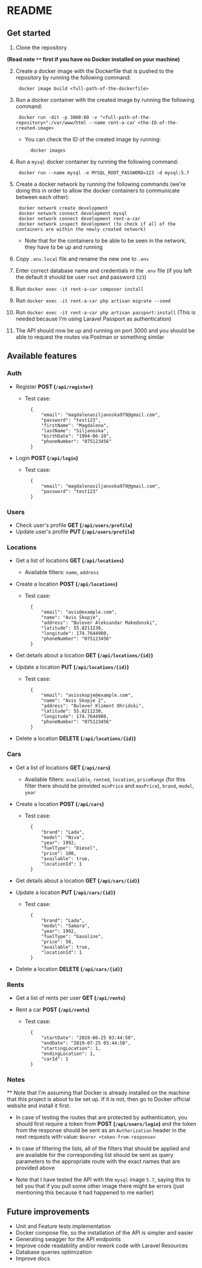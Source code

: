 # README

## Get started
1. Clone the repository

**(Read note `**` first if you have no Docker installed on your machine)**

2. Create a docker image with the Dockerfile that is pushed to the repository by running the following command:
    
        docker image build <full-path-of-the-dockerfile>
    
3. Run a docker container with the created image by running the following command:

        docker run -dit -p 3000:80 -v "<full-path-of-the-repository>":/var/www/html --name rent-a-car <the-ID-of-the-created-image>
    
    * You can check the ID of the created image by running:
    
            docker images
            
4. Run a `mysql` docker container by running the following command:
        
        docker run --name mysql -e MYSQL_ROOT_PASSWORD=123 -d mysql:5.7

5. Create a docker network by running the following commands 
(we're doing this in order to allow the docker containers to communicate between each other):
        
        docker network create development
        docker network connect development mysql
        docker network connect development rent-a-car
        docker network inspect development (to check if all of the containers are within the newly created network)

    * Note that for the containers to be able to be seen in the network, they have to be up and running

6. Copy `.env.local` file and rename the new one to `.env`
7. Enter correct database name and credentials in the `.env` file (if you left the default it should be user `root` and password `123`)
8. Run `docker exec -it rent-a-car composer install`
9. Run `docker exec -it rent-a-car php artisan migrate --seed`
10. Run `docker exec -it rent-a-car php artisan passport:install` (This is needed because I'm using Laravel Passport as authentication)
11. The API should now be up and running on port 3000 and you should be able to request the routes via Postman or something similar

## Available features

### Auth
* Register **POST (`/api/register`)**
    
    - Test case:
        
            {
            	"email": "magdalenasiljanoska979@gmail.com",
            	"password": "test123",
            	"firstName": "Magdalena",
            	"lastName": "Siljanoska",
            	"birthDate": "1994-06-10",
            	"phoneNumber": "075123456"
            }

* Login **POST (`/api/login`)**
    
    - Test case:
        
            {
            	"email": "magdalenasiljanoska979@gmail.com",
            	"password": "test123"
            }     
### Users                   
* Check user's profile **GET (`/api/users/profile`)**
* Update user's profile **PUT (`/api/users/profile`)**

### Locations
* Get a list of locations **GET (`/api/locations`)**
    
    * Available filters: `name`, `address`

* Create a location **POST (`/api/locations`)**
    
    - Test case:
        
            {
                "email": "avis@example.com",
                "name": "Avis Skopje",
                "address": "Bulever Aleksandar Makedonski",
                "latitude": 55.8211230,
                "longitude": 174.7644980,
                "phoneNumber": "075123456"
            }
* Get details about a location **GET (`/api/locations/{id}`)**
* Update a location **PUT (`/api/locations/{id}`)**
    
    - Test case:
        
            {
                "email": "avisskopje@example.com",
                "name": "Avis Skopje 2",
                "address": "Bulever Kliment Ohridski",
                "latitude": 55.8211230,
                "longitude": 174.7644980,
                "phoneNumber": "075123456"
            }
* Delete a location **DELETE (`/api/locations/{id}`)**

### Cars
* Get a list of locations **GET (`/api/cars`)**

    * Available filters: `available`, `rented`, `location`, `priceRange` (for this filter there should be provided `minPrice` and `maxPrice`), `brand`, `model`, `year`

* Create a location **POST (`/api/cars`)**
    
    - Test case:
        
            {
                "brand": "Lada",
                "model": "Niva",
                "year": 1992,
                "fuelType": "Diesel",
                "price": 100,
                "available": true,
                "locationId": 1
            }
* Get details about a location **GET (`/api/cars/{id}`)**
* Update a location **PUT (`/api/cars/{id}`)**
    
    - Test case:
        
            {
                "brand": "Lada",
                "model": "Samara",
                "year": 1992,
                "fuelType": "Gasoline",
                "price": 50,
                "available": true,
                "locationId": 1
            }
* Delete a location **DELETE (`/api/cars/{id}`)**

### Rents
* Get a list of rents per user **GET (`/api/rents`)**
* Rent a car **POST (`/api/rents`)**
    
    - Test case:
        
            {
                "startDate": "2019-06-25 03:44:50",
            	"endDate": "2019-07-25 03:44:50",
            	"startingLocation": 1,
            	"endingLocation": 1,
            	"carId": 1
            }

### Notes

** Note that I'm assuming that Docker is already installed on the machine that this project is about to be set up. If it is not, then go to Docker official website and install it first.

* In case of testing the routes that are protected by authenticaton, you should first require a token from **POST (`/api/users/login`)**
and the token from the response should be sent as an `Authorization` header in the next requests with value: `Bearer <token-from-response>`

* In case of filtering the lists, all of the filters that should be applied and are available for the corresponding list
should be sent as query parameters to the appropriate route with the exact names that are provided above

* Note that I have tested the API with the `mysql` image `5.7`, saying this to tell you that if you pull some other image there might be errors
(just mentioning this because it had happened to me earlier)
            
## Future improvements
  - Unit and Feature tests implementation
  - Docker compose file, so the installation of the API is simpler and easier
  - Generating swagger for the API endpoints
  - Improve code readability and/or rework code with Laravel Resources
  - Database queries optimization
  - Improve docs

